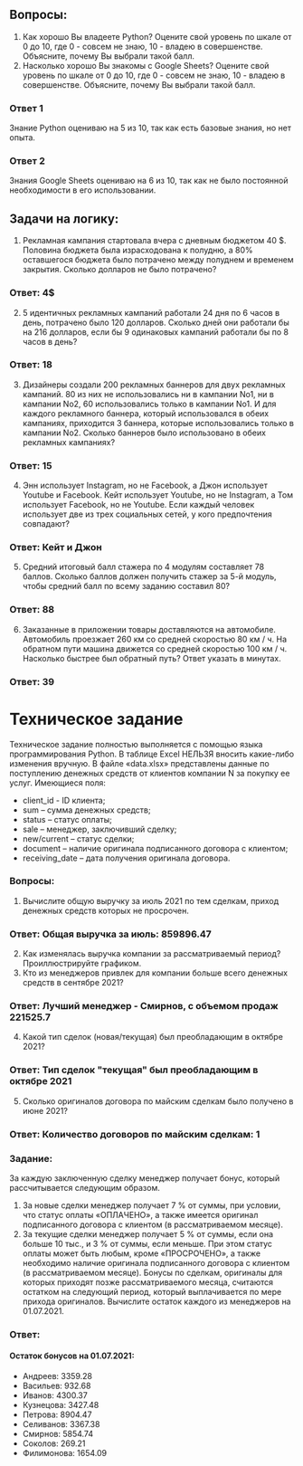 
## Вопросы:
1) Как хорошо Вы владеете Python? Оцените свой уровень по шкале от 0 до 10,
где 0 - совсем не знаю, 10 - владею в совершенстве.
Объясните, почему Вы выбрали такой балл.
2) Насколько хорошо Вы знакомы с Google Sheets? Оцените свой уровень по
шкале от 0 до 10, где 0 - совсем не знаю, 10 - владею в совершенстве.
Объясните, почему Вы выбрали такой балл.
### Ответ 1
Знание Python оцениваю на 5 из 10, так как есть базовые знания, но нет опыта.  
### Ответ 2
Знания Google Sheets оцениваю на 6 из 10, так как не было постоянной необходимости в его использовании.  
## Задачи на логику:
1) Рекламная кампания стартовала вчера с дневным бюджетом 40 $. Половина
бюджета была израсходована к полудню, а 80% оставшегося бюджета было
потрачено между полуднем и временем закрытия. Сколько долларов не было
потрачено?
### Ответ: 4$
2) 5 идентичных рекламных кампаний работали 24 дня по 6 часов в день,
потрачено было 120 долларов. Сколько дней они работали бы на 216 долларов,
если бы 9 одинаковых кампаний работали бы по 8 часов в день?
### Ответ: 18
3) Дизайнеры создали 200 рекламных баннеров для двух рекламных кампаний. 80
из них не использовались ни в кампании No1, ни в кампании No2, 60
использовались только в кампании No1. И для каждого рекламного баннера,
который использовался в обеих кампаниях, приходится 3 баннера, которые
использовались только в кампании No2. Сколько баннеров было использовано в
обеих рекламных кампаниях?
### Ответ: 15
4) Энн использует Instagram, но не Facebook, а Джон использует Youtube и
Facebook. Кейт использует Youtube, но не Instagram, а Том использует Facebook,
но не Youtube. Если каждый человек использует две из трех социальных сетей,
у кого предпочтения совпадают?
### Ответ: Кейт и Джон
5) Средний итоговый балл стажера по 4 модулям составляет 78 баллов. Сколько
баллов должен получить стажер за 5-й модуль, чтобы средний балл по всему
заданию составил 80?
### Ответ: 88
6) Заказанные в приложении товары доставляются на автомобиле. Автомобиль
проезжает 260 км со средней скоростью 80 км / ч. На обратном пути машина
движется со средней скоростью 100 км / ч. Насколько быстрее был обратный
путь? Ответ указать в минутах.
### Ответ: 39
# Техническое задание
Техническое задание полностью выполняется с помощью языка программирования
Python. В таблице Excel НЕЛЬЗЯ вносить какие-либо изменения вручную.
В файле «data.xlsx» представлены данные по поступлению денежных средств от
клиентов компании N за покупку ее услуг.
Имеющиеся поля:
- client_id - ID клиента;
- sum – сумма денежных средств;
- status – статус оплаты;
- sale – менеджер, заключивший сделку;
- new/current – статус сделки;
- document – наличие оригинала подписанного договора с клиентом;
- receiving_date – дата получения оригинала договора.
### Вопросы:
1) Вычислите общую выручку за июль 2021 по тем сделкам, приход денежных
средств которых не просрочен.
### Ответ: Общая выручка за июль: 859896.47
2) Как изменялась выручка компании за рассматриваемый период?
Проиллюстрируйте графиком.
3) Кто из менеджеров привлек для компании больше всего денежных средств в
сентябре 2021?
### Ответ: Лучший менеджер - Смирнов, с объемом продаж 221525.7
4) Какой тип сделок (новая/текущая) был преобладающим в октябре 2021?
### Ответ: Тип сделок "текущая" был преобладающим в октябре 2021
5) Сколько оригиналов договора по майским сделкам было получено в июне 2021?
### Ответ: Количество договоров по майским сделкам: 1 
### Задание:
За каждую заключенную сделку менеджер получает бонус, который рассчитывается
следующим образом.
1) За новые сделки менеджер получает 7 % от суммы, при условии, что статус
оплаты «ОПЛАЧЕНО», а также имеется оригинал подписанного договора с
клиентом (в рассматриваемом месяце).
2) За текущие сделки менеджер получает 5 % от суммы, если она больше 10 тыс.,
и 3 % от суммы, если меньше. При этом статус оплаты может быть любым,
кроме «ПРОСРОЧЕНО», а также необходимо наличие оригинала подписанного
договора с клиентом (в рассматриваемом месяце).
Бонусы по сделкам, оригиналы для которых приходят позже рассматриваемого
месяца, считаются остатком на следующий период, который выплачивается по мере
прихода оригиналов. Вычислите остаток каждого из менеджеров на 01.07.2021.
### Ответ:
#### Остаток бонусов на 01.07.2021:
- Андреев: 3359.28
- Васильев: 932.68
- Иванов: 4300.37
- Кузнецова: 3427.48
- Петрова: 8904.47
- Селиванов: 3367.38
- Смирнов: 5854.74
- Соколов: 269.21
- Филимонова: 1654.09
